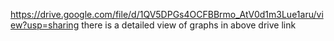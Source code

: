 https://drive.google.com/file/d/1QV5DPGs4OCFBBrmo_AtV0d1m3Lue1aru/view?usp=sharing
there is a detailed view of graphs in above drive link 
